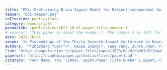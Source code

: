 ```yaml
---
title: "PPi: Pretraining Brain Signal Model for Patient-independent Seizure Detection"
teaser: "ppi-teaser.png"
collection: publications
category: manuscripts
permalink: /publication/2023-10-01-paper-title-number-1
# excerpt: 'This paper is about the number 1. The number 2 is left for future work.'
date: 2023-10-01
venue: 'In Proceedings of the Thirty-Seventh Annual Conference on Neural Information Processing Systems'
authors: '**Zhizhang Yuan**\*, Daoze Zhang\*, Yang Yang, Junru Chen, Yafeng Li (\*: equal contribution)'
link: 'https://papers.nips.cc/paper_files/paper/2023/hash/dbeb7e621d4a554069a6a775da0f7273-Abstract-Conference.html'
paperurl: 'http://academicpages.github.io/files/paper1.pdf'
citation: 'Your Name, You. (2009). &quot;Paper Title Number 1.&quot; <i>Journal 1</i>. 1(1).'
---
```

